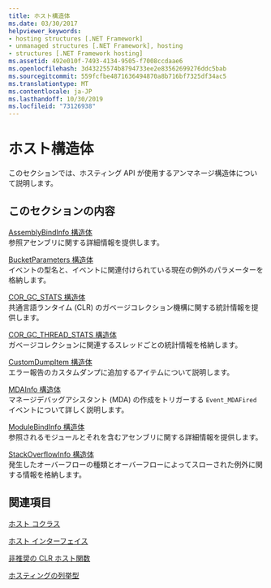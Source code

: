 ```yaml
---
title: ホスト構造体
ms.date: 03/30/2017
helpviewer_keywords:
- hosting structures [.NET Framework]
- unmanaged structures [.NET Framework], hosting
- structures [.NET Framework hosting]
ms.assetid: 492e010f-7493-4134-9505-f7008ccdaae6
ms.openlocfilehash: 3d43225574b8794733ee2e83562699276ddc5bab
ms.sourcegitcommit: 559fcfbe4871636494870a8b716bf7325df34ac5
ms.translationtype: MT
ms.contentlocale: ja-JP
ms.lasthandoff: 10/30/2019
ms.locfileid: "73126938"
---
```

# <a name="hosting-structures"></a>ホスト構造体
このセクションでは、ホスティング API が使用するアンマネージ構造体について説明します。  
  
## <a name="in-this-section"></a>このセクションの内容  
 [AssemblyBindInfo 構造体](../../../../docs/framework/unmanaged-api/hosting/assemblybindinfo-structure.md)  
 参照アセンブリに関する詳細情報を提供します。  
  
 [BucketParameters 構造体](../../../../docs/framework/unmanaged-api/hosting/bucketparameters-structure.md)  
 イベントの型名と、イベントに関連付けられている現在の例外のパラメーターを格納します。  
  
 [COR_GC_STATS 構造体](../../../../docs/framework/unmanaged-api/hosting/cor-gc-stats-structure.md)  
 共通言語ランタイム (CLR) のガベージコレクション機構に関する統計情報を提供します。  
  
 [COR_GC_THREAD_STATS 構造体](../../../../docs/framework/unmanaged-api/hosting/cor-gc-thread-stats-structure.md)  
 ガベージコレクションに関連するスレッドごとの統計情報を格納します。  
  
 [CustomDumpItem 構造体](../../../../docs/framework/unmanaged-api/hosting/customdumpitem-structure.md)  
 エラー報告のカスタムダンプに追加するアイテムについて説明します。  
  
 [MDAInfo 構造体](../../../../docs/framework/unmanaged-api/hosting/mdainfo-structure.md)  
 マネージデバッグアシスタント (MDA) の作成をトリガーする `Event_MDAFired` イベントについて詳しく説明します。  
  
 [ModuleBindInfo 構造体](../../../../docs/framework/unmanaged-api/hosting/modulebindinfo-structure.md)  
 参照されるモジュールとそれを含むアセンブリに関する詳細情報を提供します。  
  
 [StackOverflowInfo 構造体](../../../../docs/framework/unmanaged-api/hosting/stackoverflowinfo-structure.md)  
 発生したオーバーフローの種類とオーバーフローによってスローされた例外に関する情報を格納します。  
  
## <a name="related-sections"></a>関連項目  
 [ホスト コクラス](../../../../docs/framework/unmanaged-api/hosting/hosting-coclasses.md)  
  
 [ホスト インターフェイス](../../../../docs/framework/unmanaged-api/hosting/hosting-interfaces.md)  
  
 [非推奨の CLR ホスト関数](../../../../docs/framework/unmanaged-api/hosting/deprecated-clr-hosting-functions.md)  
  
 [ホスティングの列挙型](../../../../docs/framework/unmanaged-api/hosting/hosting-enumerations.md)
